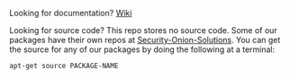 Looking for documentation? [Wiki](https://github.com/Security-Onion-Solutions/security-onion/wiki)

Looking for source code?  This repo stores no source code.  Some of our packages have their own repos at [Security-Onion-Solutions](https://github.com/Security-Onion-Solutions).  You can get the source for any of our packages by doing the following at a terminal:
```
apt-get source PACKAGE-NAME
```

